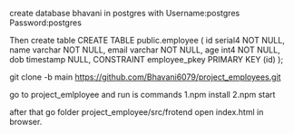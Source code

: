 create database bhavani in postgres with 
Username:postgres
Password:postgres

Then create table 
CREATE TABLE public.employee (
	id serial4 NOT NULL,
	name varchar NOT NULL,
	email varchar NOT NULL,
	age int4 NOT NULL,
	dob timestamp NULL,
	CONSTRAINT employee_pkey PRIMARY KEY (id)
);


git clone -b main https://github.com/Bhavani6079/project_employees.git

go to project_emlployee and run is commands
1.npm install
2.npm start

after that go folder project_employee/src/frotend open index.html in browser.


